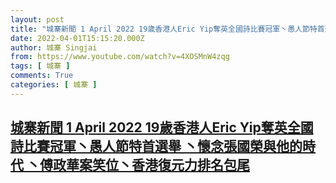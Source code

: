 ```yaml
---
layout: post
title: "城寨新聞 1 April 2022 19歲香港人Eric Yip奪英全國詩比賽冠軍丶愚人節特首選舉 丶懷念張國榮與他的時代 丶傅政華案笑位丶香港復元力排名包尾"
date: 2022-04-01T15:15:20.000Z
author: 城寨 Singjai
from: https://www.youtube.com/watch?v=4XOSMnW4zqg
tags: [ 城寨 ]
comments: True
categories: [ 城寨 ]
---
```

<!--1648826120000-->
[城寨新聞 1 April 2022 19歲香港人Eric Yip奪英全國詩比賽冠軍丶愚人節特首選舉 丶懷念張國榮與他的時代 丶傅政華案笑位丶香港復元力排名包尾](https://www.youtube.com/watch?v=4XOSMnW4zqg)
------

<div>

</div>
